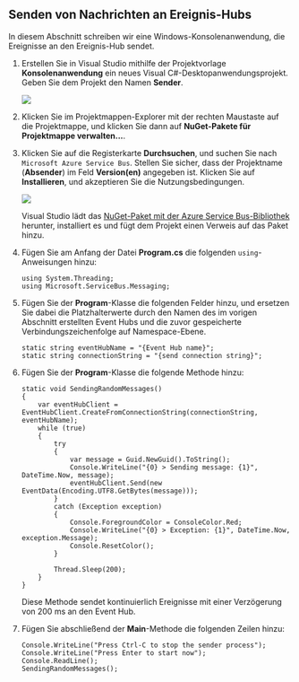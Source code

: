 ## Senden von Nachrichten an Ereignis-Hubs

In diesem Abschnitt schreiben wir eine Windows-Konsolenanwendung, die Ereignisse an den Ereignis-Hub sendet.

1. Erstellen Sie in Visual Studio mithilfe der Projektvorlage **Konsolenanwendung** ein neues Visual C#-Desktopanwendungsprojekt. Geben Sie dem Projekt den Namen **Sender**.

	![](./media/service-bus-event-hubs-getstarted-send-csharp/create-sender-csharp1.png)

2. Klicken Sie im Projektmappen-Explorer mit der rechten Maustaste auf die Projektmappe, und klicken Sie dann auf **NuGet-Pakete für Projektmappe verwalten...**.

3. Klicken Sie auf die Registerkarte **Durchsuchen**, und suchen Sie nach `Microsoft Azure Service Bus`. Stellen Sie sicher, dass der Projektname (**Absender**) im Feld **Version(en)** angegeben ist. Klicken Sie auf **Installieren**, und akzeptieren Sie die Nutzungsbedingungen.

	![](./media/service-bus-event-hubs-getstarted-send-csharp/create-sender-csharp2.png)

	Visual Studio lädt das [NuGet-Paket mit der Azure Service Bus-Bibliothek](https://www.nuget.org/packages/WindowsAzure.ServiceBus) herunter, installiert es und fügt dem Projekt einen Verweis auf das Paket hinzu.

4. Fügen Sie am Anfang der Datei **Program.cs** die folgenden `using`-Anweisungen hinzu:

	```
	using System.Threading;
	using Microsoft.ServiceBus.Messaging;
	```

5. Fügen Sie der **Program**-Klasse die folgenden Felder hinzu, und ersetzen Sie dabei die Platzhalterwerte durch den Namen des im vorigen Abschnitt erstellten Event Hubs und die zuvor gespeicherte Verbindungszeichenfolge auf Namespace-Ebene.

	```
	static string eventHubName = "{Event Hub name}";
	static string connectionString = "{send connection string}";
	```

6. Fügen Sie der **Program**-Klasse die folgende Methode hinzu:

	```
	static void SendingRandomMessages()
	{
	    var eventHubClient = EventHubClient.CreateFromConnectionString(connectionString, eventHubName);
	    while (true)
	    {
	        try
	        {
	            var message = Guid.NewGuid().ToString();
	            Console.WriteLine("{0} > Sending message: {1}", DateTime.Now, message);
	            eventHubClient.Send(new EventData(Encoding.UTF8.GetBytes(message)));
	        }
	        catch (Exception exception)
	        {
	            Console.ForegroundColor = ConsoleColor.Red;
	            Console.WriteLine("{0} > Exception: {1}", DateTime.Now, exception.Message);
	            Console.ResetColor();
	        }

	        Thread.Sleep(200);
	    }
	}
	```

	Diese Methode sendet kontinuierlich Ereignisse mit einer Verzögerung von 200 ms an den Event Hub.

7. Fügen Sie abschließend der **Main**-Methode die folgenden Zeilen hinzu:

	```
	Console.WriteLine("Press Ctrl-C to stop the sender process");
	Console.WriteLine("Press Enter to start now");
	Console.ReadLine();
	SendingRandomMessages();
	```

<!---HONumber=AcomDC_0921_2016-->